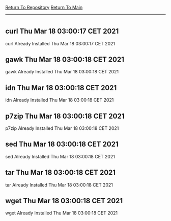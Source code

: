 [Return To Repository](https://github.com/bast69/piholeparser/)
[Return To Main](https://github.com/bast69/piholeparser/blob/master/RecentRunLogs/Mainlog.md)
____________________________________
# 
## curl Thu Mar 18 03:00:17 CET 2021
curl Already Installed Thu Mar 18 03:00:17 CET 2021
## gawk Thu Mar 18 03:00:18 CET 2021
gawk Already Installed Thu Mar 18 03:00:18 CET 2021
## idn Thu Mar 18 03:00:18 CET 2021
idn Already Installed Thu Mar 18 03:00:18 CET 2021
## p7zip Thu Mar 18 03:00:18 CET 2021
p7zip Already Installed Thu Mar 18 03:00:18 CET 2021
## sed Thu Mar 18 03:00:18 CET 2021
sed Already Installed Thu Mar 18 03:00:18 CET 2021
## tar Thu Mar 18 03:00:18 CET 2021
tar Already Installed Thu Mar 18 03:00:18 CET 2021
## wget Thu Mar 18 03:00:18 CET 2021
wget Already Installed Thu Mar 18 03:00:18 CET 2021
